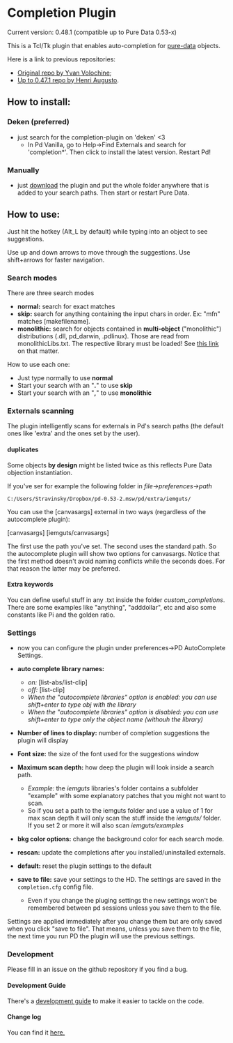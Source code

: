 # Completion Plugin

Current version: 0.48.1 (compatible up to Pure Data 0.53-x)

This is a Tcl/Tk plugin that enables auto-completion for [pure-data](http://puredata.info) objects. 

Here is a link to previous repositories:
- [Original repo by Yvan Volochine](https://github.com/gusano/completion-plugin);
- [Up to 0.47.1 repo by Henri Augusto](https://github.com/HenriAugusto/completion-plugin).

## How to install:

### Deken (preferred)

 - just search for the completion-plugin on 'deken' <3
    - In Pd Vanilla, go to Help->Find Externals and search for 'completion*'. Then click to install the latest version. Restart Pd!

### Manually 

 - just [download](https://github.com/porres/completion-plugin/releases) the plugin and put the whole folder anywhere that is added to your search paths. Then start or restart Pure Data.


## How to use:

Just hit the hotkey (Alt_L by default) while typing into an object to see suggestions.

Use up and down arrows to move through the suggestions. Use shift+arrows for faster navigation.

### Search modes

There are three search modes

* **normal:** search for exact matches
* **skip:** search for anything containing the input chars in order. Ex: "mfn" matches [makefilename].
* **monolithic:** search for objects contained in **multi-object** ("monolithic") distributions (.dll, pd_darwin, .pdlinux). Those are read from monolithicLibs.txt. The respective library must be loaded! See [this link](https://github.com/pure-data/externals-howto#library) on that matter.

How to use each one:

* Just type normally to use **normal**
* Start your search with an "**.**" to use **skip**
* Start your search with an "**,**" to use **monolithic**

### Externals scanning

The plugin intelligently scans for externals in Pd's search paths (the default ones like 'extra' and the ones set by the user). 

#### duplicates

Some objects **by design** might be listed twice as this reflects Pure Data objection instantiation.

If you've ser for example the following folder in *file->preferences->path*

```
C:/Users/Stravinsky/Dropbox/pd-0.53-2.msw/pd/extra/iemguts/
```

You can use the [canvasargs] external in two ways (regardless of the autocomplete plugin):

[canvasargs]
[iemguts/canvasargs]

The first use the path you've set. The second uses the standard path. So the autocomplete plugin will show two options for canvasargs.
Notice that the first method doesn't avoid naming conflicts while the seconds does. For that reason the latter may be preferred.

#### Extra keywords

You can define useful stuff in any .txt inside the folder *custom_completions*. There are some examples like "anything", "adddollar", etc and also some constants like Pi and the golden ratio.

### Settings

* now you can configure the plugin under preferences->PD AutoComplete Settings.

 - **auto complete library names:**
   - *on:* [list-abs/list-clip]
   - *off:* [list-clip]
   - *When the "autocomplete libraries" option is *enabled*: you can use shift+enter to type obj with the library*
   - *When the "autocomplete libraries" option is *disabled*: you can use shift+enter to type only the object name (withouh the library)*
- **Number of lines to display:** number of completion suggestions the plugin will display
- **Font size:** the size of the font used for the suggestions window
- **Maximum scan depth:** how deep the plugin will look inside a search path.
   - *Example:* the *iemguts* libraries's folder contains a subfolder "example" with some explanatory patches that you might not want to scan.
   - So if you set a path to the iemguts folder and use a value of 1 for max scan depth it will only scan the stuff inside the *iemguts/* folder. If you set 2 or more it will also scan *iemguts/examples*
- **bkg color options:** change the background color for each search mode.

- **rescan:** update the completions after you installed/uninstalled externals.
- **default:** reset the plugin settings to the default
- **save to file:** save your settings to the HD. The settings are saved in the `completion.cfg` config file. 
   - Even if you change the pluging settings the new settings won't be remembered between pd sessions unless you save them to the file.

Settings are applied immediately after you change them but are only saved when you click "save to file". That means, unless you save them to the file, the next time you run PD the plugin will use the previous settings.


### Development 

Please fill in an issue on the github repository if you find a bug.

#### Development Guide

There's a [development guide](https://github.com/porres/completion-plugin/blob/master/development-guide.md) to make it easier to tackle on the code.

#### Change log

You can find it [here.](https://github.com/porres/completion-plugin/blob/master/changelog.md)
